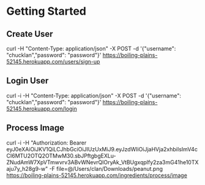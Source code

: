 # Getting Started

## Create User

curl -H "Content-Type: application/json" -X POST -d '{"username": "chucklan","password": "password"}' https://boiling-plains-52145.herokuapp.com/users/sign-up

## Login User
curl -i -H "Content-Type: application/json" -X POST -d '{"username": "chucklan","password": "password"}' https://boiling-plains-52145.herokuapp.com/login

## Process Image
curl -i -H "Authorization: Bearer eyJ0eXAiOiJKV1QiLCJhbGciOiJIUzUxMiJ9.eyJzdWIiOiJjaHVja2xhbiIsImV4cCI6MTU2OTQ2OTMwM30.sbJPftgbgEXLu-ZNudAmW7XpVTmwvrv3ABvWNevrQlOryAk_VtBUgxqplfy2za3mG41he10TXaju7y_h28g9-w" -F file=@/Users/clan/Downloads/peanut.png https://boiling-plains-52145.herokuapp.com/ingredients/process/image
